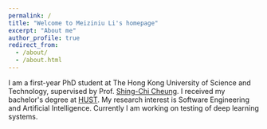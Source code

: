 ```yaml
---
permalink: /
title: "Welcome to Meiziniu Li's homepage"
excerpt: "About me"
author_profile: true
redirect_from: 
  - /about/
  - /about.html
---
```

I am a first-year PhD student at The Hong Kong University of Science and Technology, supervised by Prof. [Shing-Chi Cheung](http://home.cse.ust.hk/faculty/scc/). I received my bachelor's degree at [HUST](http://english.hust.edu.cn/). My research interest is Software Engineering and Artificial Intelligence. Currently I am working on testing of deep learning systems.
